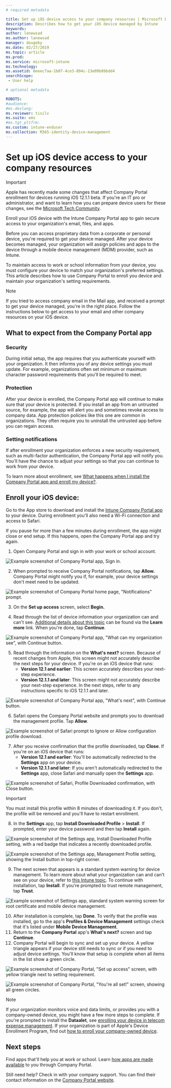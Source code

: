 ```yaml
---
# required metadata

title: Set up iOS device access to your company resources | Microsoft Docs
description: Describes how to get your iOS device managed by Intune
keywords:
author: lenewsad
ms.author: lanewsad
manager: dougeby
ms.date: 02/27/2019
ms.topic: article
ms.prod:
ms.service: microsoft-intune
ms.technology:
ms.assetid: 6eeec7aa-1b07-4ce3-894c-13e09b89bdd4
searchScope:
 - User help

# optional metadata

ROBOTS:  
#audience: 
#ms.devlang:
ms.reviewer: tisilv
ms.suite: ems
#ms.tgt_pltfrm:
ms.custom: intune-enduser
ms.collection: M365-identity-device-management
---
```



# Set up iOS device access to your company resources  

> [!IMPORTANT]
> Apple has recently made some changes that affect Company Portal enrollment for devices running iOS 12.1.1 beta.  If you're an IT pro or administrator, and want to learn how you can prepare device users for these changes, see the [Microsoft Tech Community](https://go.microsoft.com/fwlink/?linkid=2078666&clcid=0x409).   

Enroll your iOS device with the Intune Company Portal app to gain secure access to your organization's email, files, and apps.

Before you can access proprietary data from a corporate or personal device, you're required to get your device managed. After your device becomes managed, your organization will assign policies and apps to the device through a mobile device management (MDM) provider, such as Intune. 

To maintain access to work or school information from your device, you must configure your device to match your organization's preferred settings. This article describes how to use Company Portal to enroll you device and maintain your organization's setting requirements. 

> [!NOTE]
> If you tried to access company email in the Mail app, and received a prompt to get your device managed, you're in the right place. Follow the instructions below to get access to your email and other company resources on your iOS device.  

## What to expect from the Company Portal app  

### Security  
During initial setup, the app requires that you authenticate yourself with your organization. It then informs you of any device settings you must update. For example, organizations often set minimum or maximum character password requirements that you'll be required to meet.     

### Protection  
After your device is enrolled, the Company Portal app will continue to make sure that your device is protected. If you install an app from an untrusted source, for example, the app will alert you and sometimes revoke access to company data. App protection policies like this one are common in organizations. They often require you to uninstall the untrusted app before you can regain access.  

### Setting notifications  
If after enrollment your organization enforces a new security requirement, such as multi-factor authentication, the Company Portal app will notify you. You'll have the chance to adjust your settings so that you can continue to work from your device.  

To learn more about enrollment, see [What happens when I install the Company Portal app and enroll my device?](https://docs.microsoft.com//intune-user-help/what-happens-if-you-install-the-company-portal-app-and-enroll-your-device-in-intune-ios).  

## Enroll your iOS device:
Go to the App store to download and install the [Intune Company Portal app](install-and-sign-in-to-the-intune-company-portal-app-ios.md) to your device. During enrollment you'll also need a Wi-Fi connection and access to Safari. 

If you pause for more than a few minutes during enrollment, the app might close or end setup. If this happens, open the Company Portal app and try again.  

1. Open Company Portal and sign in with your work or school account. 

![Example screenshot of Company Portal app, Sign in.](./media/ios-01-cp-enroll-1903.PNG)  

2. When prompted to receive Company Portal notifications, tap **Allow.** Company Portal might notify you if, for example, your device settings don't meet need to be updated. 

![Example screenshot of Company Portal home page, "Notifications" prompt.](./media/ios-04-cp-enroll-1903.PNG)  

3. On the **Set up access** screen, select **Begin.**  

4. Read through the list of device information your organization can and can't see. [Additional details about this topic](what-info-can-your-company-see-when-you-enroll-your-device-in-Intune.md) can be found via the **Learn more** link. When you're done, tap **Continue**.  

![Example screenshot of Company Portal app, "What can my organization see", with Continue button.](./media/ios-06-cp-enroll-1903.PNG)  
 
5. Read through the information on the **What's next?** screen. Because of recent changes from Apple, this screen might not accurately describe the next steps for your device. If you're on an iOS device that runs:
    * **Version 12.1 and earlier**: This screen accurately describes your next-step experience. 
    * **Version 12.1.1 and later**: This screen might not accurately describe your next-step experience. In the next steps, refer to any instructions specific to iOS 12.1.1 and later.  

![Example screenshot of Company Portal app, "What's next", with Continue button.](./media/ios-07-cp-enroll-1903.PNG)

6. Safari opens the Company Portal website and prompts you to download the management profile. Tap **Allow**. 

![Example screenshot of Safari prompt to Ignore or Allow configuration profile download.](./media/ios-09-cp-enroll-1903.PNG)  

7. After you receive confirmation that the profile downloaded, tap **Close**. If you're on an iOS device that runs:
    * **Version 12.1 and earlier**: You'll be automatically redirected to the **Settings** app on your device.
    * **Version 12.1.1 and later**: If you aren't automatically redirected to the **Settings** app, close Safari and manually open the **Settings** app.  

![Example screenshot of Safari, Profile Downloaded confirmation, with Close button.](./media/ios-08-cp-enroll-1903.PNG)  

> [!IMPORTANT]
> You must install this profile within 8 minutes of downloading it. If you don't, the profile will be removed and you'll have to restart enrollment.  

8. In the **Settings** app, tap **Install Downloaded Profile** > **Install**. If prompted, enter your device password and then tap **Install** again.  

![Example screenshot of the Settings app, Install Downloaded Profile setting, with a red badge that indicates a recently downloaded profile.](./media/ios-10-cp-enroll-1903.PNG)

![Example screenshot of the Settings app, Management Profile setting, showing the Install button in top-right corner.](./media/ios-11-cp-enroll-1903.PNG)  

9. The next screen that appears is a standard system warning for device management. To learn more about what your organization can and can't see on your device, refer to [this Intune topic](what-info-can-your-company-see-when-you-enroll-your-device-in-Intune.md). To continue with installation, tap **Install**. If you're prompted to trust remote management, tap **Trust**.  

![Example screenshot of Settings app, standard system warning screen for root certificate and mobile device management.](./media/ios-15-cp-enroll-1903.PNG)  

10. After installation is complete, tap **Done**. To verify that the profile was installed, go to the app's **Profiles & Device Management** settings check that it's listed under **Mobile Device Management**.   
11. Return to the **Company Portal** app's **What's next?** screen and tap **Continue**.  
1. Company Portal will begin to sync and set up your device. A yellow triangle appears if your device still needs to sync or if you need to adjust device settings. You'll know that setup is complete when all items in the list show a green circle.  

![Example screenshot of Company Portal, "Set up access" screen, with yellow triangle next to setting requirement.](./media/ios-12-cp-enroll-1903.PNG)  

![Example screenshot of Company Portal, "You're all set!" screen, showing all green circles.](./media/ios-13-cp-enroll-1902.PNG)  

> [!Note]
> If your organization monitors voice and data limits, or provides you with a company-owned device, you might have a few more steps to complete. If you're prompted to install the **Dataalet**, see [enrolling your device in telecom expense management](enroll-your-device-with-telecom-expense-management-ios.md). If your organization is part of Apple's Device Enrollment Program, find out [how to enroll your company-owned device](enroll-your-device-dep-ios.md).  

## Next steps  
Find apps that'll help you at work or school. Learn [how apps are made available](use-managed-apps-on-your-device-ios) to you through Company Portal.  

Still need help? Check in with your company support. You can find their contact information on the [Company Portal website](https://go.microsoft.com/fwlink/?linkid=2010980).  
